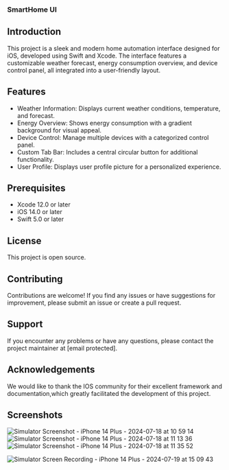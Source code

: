 ### SmartHome UI
## Introduction
This project is a sleek and modern home automation interface designed for iOS, developed using Swift and Xcode. The interface features a customizable weather forecast, energy consumption overview, and device control panel, all integrated into a user-friendly layout.
## Features
* Weather Information: Displays current weather conditions, temperature, and forecast.
* Energy Overview: Shows energy consumption with a gradient background for visual appeal.
* Device Control: Manage multiple devices with a categorized control panel.
* Custom Tab Bar: Includes a central circular button for additional functionality.
* User Profile: Displays user profile picture for a personalized experience.
## Prerequisites
* Xcode 12.0 or later
* iOS 14.0 or later
* Swift 5.0 or later
## License
This project is open source.
## Contributing
Contributions are welcome! If you find any issues or have suggestions for improvement, please submit an issue or create a pull request.
## Support
If you encounter any problems or have any questions, please contact the project maintainer at [email protected].
## Acknowledgements
We would like to thank the IOS community for their excellent framework and documentation,which greatly facilitated the development of this project.
## Screenshots
![Simulator Screenshot - iPhone 14 Plus - 2024-07-18 at 10 59 14](https://github.com/user-attachments/assets/540f7d73-68db-4ae6-b3e1-5f9d4efae601)
![Simulator Screenshot - iPhone 14 Plus - 2024-07-18 at 11 13 36](https://github.com/user-attachments/assets/e2baab10-dbdd-4475-ad5c-6b2d0d53e521)
![Simulator Screenshot - iPhone 14 Plus - 2024-07-18 at 11 35 52](https://github.com/user-attachments/assets/f40ca301-3fae-4e60-8771-6cc15326fea4)



![Simulator Screen Recording - iPhone 14 Plus - 2024-07-19 at 15 09 43](https://github.com/user-attachments/assets/6fe3ade6-939e-434a-9c19-fbfc65a45884)


